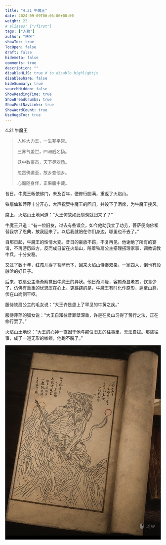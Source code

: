 ```yaml
---
title: "4.21 牛魔王"
date: 2024-09-09T06:06:06+00:00
weight: 22
# aliases: ["/first"]
tags: ["人物"]
author: "佚名"
showToc: true
TocOpen: false
draft: false
hidemeta: false
comments: true
description: ""
disableHLJS: true # to disable highlightjs
disableShare: false
hideSummary: true
searchHidden: false
ShowReadingTime: true
ShowBreadCrumbs: true
ShowPostNavLinks: true
ShowWordCount: true
UseHugoToc: true
---
```


4.21 牛魔王

> 人称大力王，一生非平常。
>
> 三界气盖世，四洲威名扬。
>
> 妖中数豪杰，天下尽欢场。
>
> 忽然佛道至，故乡变他乡。
>
> 心魔随身伴，正果腹中藏。


昔日，牛魔王皈依佛门，未及百年，便修行圆满，重返了火焰山。

铁扇仙和萍萍十分开心，大声祝贺牛魔王的回归，并设下了酒席，为牛魔王接风。

席上，火焰山土地问道：“大王何故如此匆匆就归来了？”

牛魔王只道：“有一位旧友，过去有些误会，如今他助我立了功劳，菩萨便向佛祖替我求了恩典，放我回来了。以后我就陪在你们身边，哪里也不去了。”

自那日起，牛魔王的性情大变。昔日的豪放不羁，不复再见。他谢绝了所有的宴请，不再游历四方，反而成日留在火焰山，陪着铁扇公主搭理搭理家事，调教调教牛兵，十分安稳。

又过了数十年，红孩儿得了菩萨示下，回来火焰山侍奉双亲。一家四人，倒也有段融洽的好日子。

后来，铁扇公主渐渐察觉出牛魔王的异状。他日渐消瘦，容颜渐显老态，饮食少了，仿佛有重重的忧思压在心上。更蹊跷的是，牛魔王有时化作原形，遁至山巅，伏在山岗侧干呕。

服侍铁扇公主的毛女说：“大王许是患上了罕见的牛黄之疾。”

服侍萍萍的狐女说：“大王自知往昔罪孽深重，许是在灵山习得了苦行之法，正在修行罢了。”

火焰山土地说：“大王的心神一直困于他与那位旧友的往事里，无法自拔。那些往事，成了一道无形的枷锁，他跑不脱了。”


![本地图片](image.png)